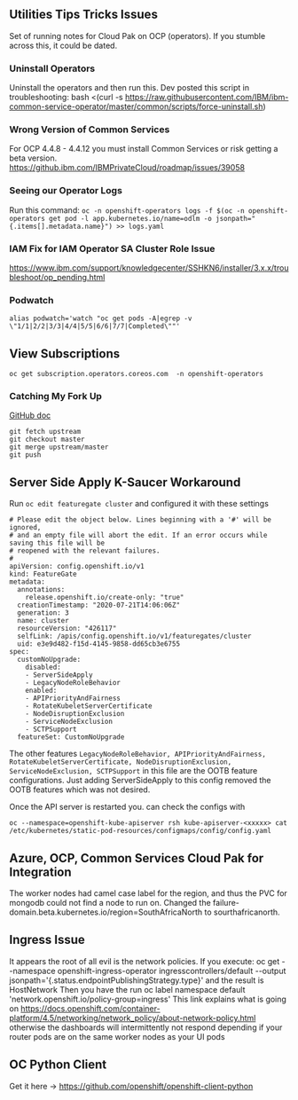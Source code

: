 ## Utilities Tips Tricks Issues 

Set of running notes for Cloud Pak on OCP (operators). If you stumble across this, it could be dated.


### Uninstall Operators

Uninstall the operators and then run this. Dev posted this script in troubleshooting:  bash <(curl -s https://raw.githubusercontent.com/IBM/ibm-common-service-operator/master/common/scripts/force-uninstall.sh)

### Wrong Version of Common Services

For OCP 4.4.8 - 4.4.12 you must install Common Services or risk getting a beta version.  https://github.ibm.com/IBMPrivateCloud/roadmap/issues/39058

### Seeing our Operator Logs

Run this command:  `oc -n openshift-operators logs -f $(oc -n openshift-operators get pod -l app.kubernetes.io/name=odlm -o jsonpath="{.items[].metadata.name}") >> logs.yaml`

### IAM Fix for IAM Operator SA Cluster Role Issue

https://www.ibm.com/support/knowledgecenter/SSHKN6/installer/3.x.x/troubleshoot/op_pending.html

### Podwatch

 `alias podwatch='watch "oc get pods -A|egrep -v \"1/1|2/2|3/3|4/4|5/5|6/6|7/7|Completed\""'`

## View Subscriptions

`oc get subscription.operators.coreos.com  -n openshift-operators`

### Catching My Fork Up

[GitHub doc](https://docs.github.com/en/github/collaborating-with-issues-and-pull-requests/syncing-a-fork)
```
git fetch upstream
git checkout master
git merge upstream/master
git push
```

## Server Side Apply K-Saucer Workaround

Run `oc edit featuregate cluster`
and configured it with these settings

```
# Please edit the object below. Lines beginning with a '#' will be ignored,
# and an empty file will abort the edit. If an error occurs while saving this file will be
# reopened with the relevant failures.
#
apiVersion: config.openshift.io/v1
kind: FeatureGate
metadata:
  annotations:
    release.openshift.io/create-only: "true"
  creationTimestamp: "2020-07-21T14:06:06Z"
  generation: 3
  name: cluster
  resourceVersion: "426117"
  selfLink: /apis/config.openshift.io/v1/featuregates/cluster
  uid: e3e9d482-f15d-4145-9858-dd65cb3e6755
spec:
  customNoUpgrade:
    disabled:
    - ServerSideApply
    - LegacyNodeRoleBehavior
    enabled:
    - APIPriorityAndFairness
    - RotateKubeletServerCertificate
    - NodeDisruptionExclusion
    - ServiceNodeExclusion
    - SCTPSupport
  featureSet: CustomNoUpgrade
```
  
The other features `LegacyNodeRoleBehavior, APIPriorityAndFairness, RotateKubeletServerCertificate, NodeDisruptionExclusion, ServiceNodeExclusion, SCTPSupport` in this file are the OOTB feature configurations. Just adding ServerSideApply to this config removed the OOTB features which was not desired.

Once the API server is restarted you. can check the configs with

```oc --namespace=openshift-kube-apiserver rsh kube-apiserver-<xxxxx> cat /etc/kubernetes/static-pod-resources/configmaps/config/config.yaml```

## Azure, OCP, Common Services Cloud Pak for Integration

The worker nodes had camel case label for the region, and thus the PVC for mongodb could not find a node to run on.  Changed the failure-domain.beta.kubernetes.io/region=SouthAfricaNorth to sourthafricanorth.

## Ingress Issue 

It appears the root of all evil is the network policies. If you execute:
oc get --namespace openshift-ingress-operator ingresscontrollers/default --output jsonpath='{.status.endpointPublishingStrategy.type}'
and the result is HostNetwork
Then you have the run
oc label namespace default 'network.openshift.io/policy-group=ingress'
 This link explains what is going on
https://docs.openshift.com/container-platform/4.5/networking/network_policy/about-network-policy.html
otherwise the dashboards will intermittently not respond depending if your router pods are on the same worker nodes as your UI pods

## OC Python Client

Get it here -> https://github.com/openshift/openshift-client-python
